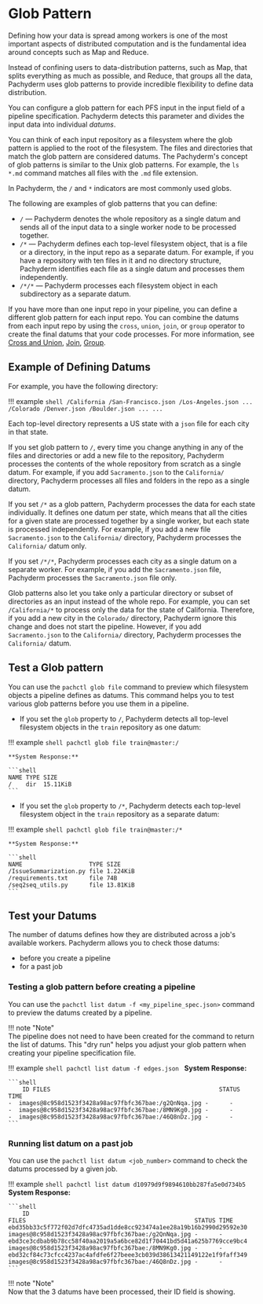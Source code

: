 # Glob Pattern

Defining how your data is spread among workers is one of
the most important aspects of distributed computation and is
the fundamental idea around concepts such as Map and Reduce.

Instead of confining users to data-distribution patterns,
such as Map, that splits everything as much as possible, and
Reduce, that groups all the data, Pachyderm
uses glob patterns to provide incredible flexibility to
define data distribution.

You can configure a glob pattern for each PFS input in
the input field of a pipeline specification. Pachyderm detects
this parameter and divides the input data into
individual *datums*.

You can think of each input repository as a filesystem where
the glob pattern is applied to the root of the
filesystem. The files and directories that match the
glob pattern are considered datums. The Pachyderm's
concept of glob patterns is similar to the Unix glob patterns.
For example, the `ls *.md` command matches all files with the
`.md` file extension.

In Pachyderm, the `/` and `*` indicators are most
commonly used globs.

The following are examples of glob patterns that you can define:

* `/` — Pachyderm denotes the whole repository as a
  single datum and sends all of the input data to a
  single worker node to be processed together.
* `/*` — Pachyderm defines each top-level filesystem
  object, that is a file or a directory, in the input
  repo as a separate datum. For example,
  if you have a repository with ten files in it and no
  directory structure, Pachyderm identifies each file as a
  single datum and processes them independently.
* `/*/*` — Pachyderm processes each filesystem object
  in each subdirectory as a separate datum.

<!-- Add the ohmyglob examples here-->

If you have more than one input repo in your pipeline,
you can define a different glob pattern for each input
repo. You can combine the datums from each input repo
by using the `cross`, `union`, `join`, or `group` operator to
create the final datums that your code processes.
For more information, see [Cross and Union](./cross-union.md), [Join](./join.md), [Group](./group.md).

## Example of Defining Datums

For example, you have the following directory:

!!! example
    ```shell
    /California
       /San-Francisco.json
       /Los-Angeles.json
       ...
    /Colorado
       /Denver.json
       /Boulder.json
       ...
    ...
    ```

Each top-level directory represents a US
state with a `json` file for each city in that state.

If you set glob pattern to `/`, every time
you change anything in any of the
files and directories or add a new file to the
repository, Pachyderm processes the contents
of the whole repository from scratch as a single datum.
For example, if you add `Sacramento.json` to the
`California/` directory, Pachyderm processes all files
and folders in the repo as a single datum.

If you set `/*` as a glob pattern, Pachyderm processes
the data for each state individually. It
defines one datum per state, which means that all the cities for
a given state are processed together by a single worker, but each
state is processed independently. For example, if you add a new file
`Sacramento.json` to the `California/` directory, Pachyderm
processes the `California/` datum only.

If you set `/*/*`, Pachyderm processes each city as a single
datum on a separate worker. For example, if you add
the `Sacramento.json` file, Pachyderm processes the
`Sacramento.json` file only.

Glob patterns also let you take only a particular directory or subset of
directories as an input instead of the whole repo. For example,
you can set `/California/*` to process only the data for the state of
California. Therefore, if you add a new city in the `Colorado/` directory,
Pachyderm ignore this change and does not start the pipeline.
However, if you add  `Sacramento.json` to the `California/` directory,
Pachyderm  processes the `California/` datum.

## Test a Glob pattern

You can use the `pachctl glob file` command to preview which filesystem
objects a pipeline defines as datums. This command helps
you to test various glob patterns before you use them in a pipeline.

* If you set the `glob` property to `/`, Pachyderm detects all
top-level filesystem objects in the `train` repository as one
datum:

!!! example
    ```shell
    pachctl glob file train@master:/
    ```

    **System Response:**

    ```shell
    NAME TYPE SIZE
    /    dir  15.11KiB
    ```

* If you set the `glob` property to `/*`, Pachyderm detects each
top-level filesystem object in the `train` repository as a separate
datum:

!!! example
    ```shell
    pachctl glob file train@master:/*
    ```

    **System Response:**

    ```shell
    NAME                   TYPE SIZE
    /IssueSummarization.py file 1.224KiB
    /requirements.txt      file 74B
    /seq2seq_utils.py      file 13.81KiB
    ```

## Test your Datums

The number of datums defines how they are distributed across a job's available workers. 
Pachyderm allows you to check those datums:

  - before you create a pipeline 
  - for a past job 

### Testing a glob pattern before creating a pipeline
You can use the `pachctl list datum -f <my_pipeline_spec.json>` command to preview the datums created by a pipeline. 

!!! note "Note"  
    The pipeline does not need to have been created for the command to return the list of datums. This "dry run" helps you adjust your glob pattern when creating your pipeline specification file.
 

!!! example
    ```shell
    pachctl list datum -f edges.json
    ```
    **System Response:**

    ```shell
        ID FILES                                                STATUS TIME
    -  images@8c958d1523f3428a98ac97fbfc367bae:/g2QnNqa.jpg -      -
    -  images@8c958d1523f3428a98ac97fbfc367bae:/8MN9Kg0.jpg -      -
    -  images@8c958d1523f3428a98ac97fbfc367bae:/46Q8nDz.jpg -      -
    ```

### Running list datum on a past job 
You can use the `pachctl list datum <job_number>` command to check the datums processed by a given job.

!!! example
    ```shell
    pachctl list datum d10979d9f9894610bb287fa5e0d734b5
    ```
    **System Response:**

    ```shell
        ID                                                                   FILES                                                STATUS TIME
    ebd35bb33c5f772f02d7dfc4735ad1dde8cc923474a1ee28a19b16b2990d29592e30 images@8c958d1523f3428a98ac97fbfc367bae:/g2QnNqa.jpg -      -
    ebd3ce3cdbab9b78cc58f40aa2019a5a6bce82d1f70441bd5d41a625b7769cce9bc4 images@8c958d1523f3428a98ac97fbfc367bae:/8MN9Kg0.jpg -      -
    ebd32cf84c73cfcc4237ac4afdfe6f27beee3cb039d38613421149122e1f9faff349 images@8c958d1523f3428a98ac97fbfc367bae:/46Q8nDz.jpg -      -
    ```

!!! note "Note"  
    Now that the 3 datums have been processed, their ID field is showing.
